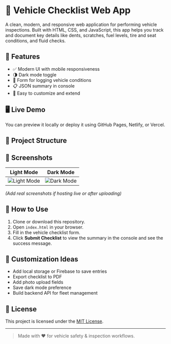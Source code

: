# 🚗 Vehicle Checklist Web App

A clean, modern, and responsive web application for performing vehicle inspections. Built with HTML, CSS, and JavaScript, this app helps you track and document key details like dents, scratches, fuel levels, tire and seat conditions, and fluid checks.

## 🌟 Features

- ✅ Modern UI with mobile responsiveness
- 🌗 Dark mode toggle
- 🧾 Form for logging vehicle conditions
- 📋 JSON summary in console
- 🎨 Easy to customize and extend

## 🖥️ Live Demo

You can preview it locally or deploy it using GitHub Pages, Netlify, or Vercel.

## 📂 Project Structure


## 📸 Screenshots

| Light Mode | Dark Mode |
|------------|-----------|
| ![Light Mode](https://via.placeholder.com/400x250?text=Light+Mode+Preview) | ![Dark Mode](https://via.placeholder.com/400x250?text=Dark+Mode+Preview) |

*(Add real screenshots if hosting live or after uploading)*

## 🚀 How to Use

1. Clone or download this repository.
2. Open `index.html` in your browser.
3. Fill in the vehicle checklist form.
4. Click **Submit Checklist** to view the summary in the console and see the success message.

## 🔧 Customization Ideas

- Add local storage or Firebase to save entries
- Export checklist to PDF
- Add photo upload fields
- Save dark mode preference
- Build backend API for fleet management

## 📜 License

This project is licensed under the [MIT License](LICENSE).

---

> Made with ❤️ for vehicle safety & inspection workflows.
